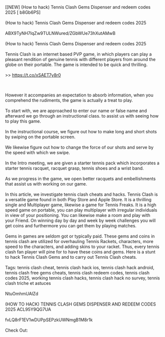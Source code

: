 [[NEW] (How to hack) Tennis Clash Gems Dispenser and redeem codes 2025 [ b8Gb6PS]
<br>
<br>(How to hack) Tennis Clash Gems Dispenser and redeem codes 2025
<br>
<br>ABX9TyNH7IqZw9TULNWured/ZGbWUe73hXutAMwB
<br>
<br>(How to hack) Tennis Clash Gems Dispenser and redeem codes 2025
<br>
<br>Tennis Clash is an internet based PVP game, in which players can play a pleasant rendition of genuine tennis with different players from around the globe on their portable. The game is intended to be quick and thrilling. 
<br>
<br> >> https://t.co/xSAET7y8r0

<br>
<br>However it accompanies an expectation to absorb information, when you comprehend the rudiments, the game is actually a treat to play. 
<br>
<br>To start with, we are approached to enter our name or false name and afterward we go through an instructional class. to assist us with seeing how to play this game. 
<br>
<br>In the instructional course, we figure out how to make long and short shots by swiping on the portable screen. 
<br>
<br>We likewise figure out how to change the force of our shots and serve by the speed with which we swipe. 
<br>
<br>In the Intro meeting, we are given a starter tennis pack which incorporates a starter tennis racquet, racquet grasp, tennis shoes and a wrist band. 
<br>
<br>As we progress in the game, we open better racquets and embellishments that assist us with working on our game. 
<br>
<br>In this article, we investigate tennis clash cheats and hacks. Tennis Clash is a versatile game found in both Play Store and Apple Store. It is a thrilling single and Multiplayer game, likewise a game for Tennis Freaks. It is a high speed game on portable, you can play multiplayer with irregular individuals in view of your positioning. You can likewise make a room and play with your Friend. On winning day by day and week by week challenges you will get coins and furthermore you can get them by playing matches. 
<br>
<br>Gems in games are seldom got or typically paid. These gems and coins in tennis clash are utilized for overhauling Tennis Rackets, characters, more speed to the characters, and adding skins to your racket. Thus, every tennis clash fan player will pine for to have these coins and gems. Here is a stunt to hack Tennis Clash Gems and to carry out Tennis Clash cheats. 
<br>
<br>Tags: tennis clash cheat, tennis clash hack ios, tennis clash hack android, tennis clash free gems cheats, tennis clash redeem codes, tennis clash codes 2025, working tennis clash hacks, tennis clash hack no survey, tennis clash triche et astuces
<br>
<br>NtuOmhmUAlZd
<br>
<br>(HOW TO HACK) TENNIS CLASH GEMS DISPENSER AND REDEEM CODES 2025 ACL95Y9QG7UA
<br>
<br>fvLQ8rF1EV1wDUPpSEPzkUWNmgB1M8r1k
<br>
<br>Check Out: 

<br>
